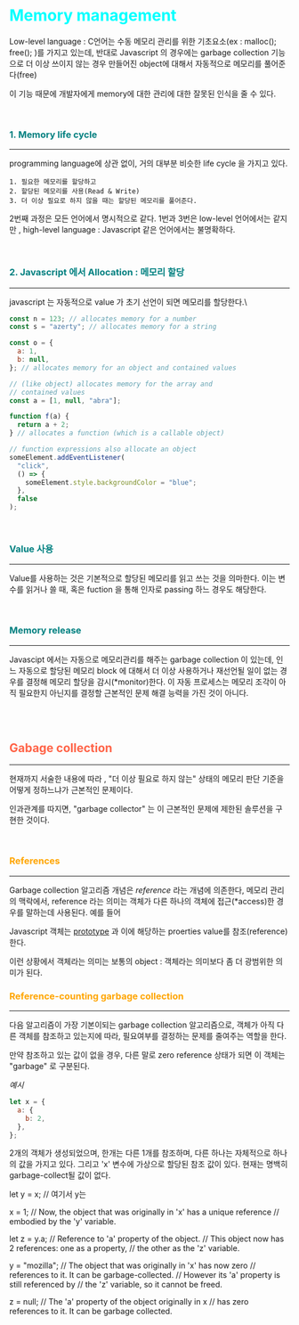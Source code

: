 # <span style="color:cyan">**Memory management**</span>

Low-level language : C언어는 수동 메모리 관리를 위한 기초요소(ex : malloc(); free(); )를 가지고 있는데, 반대로 Javascript 의 경우에는 garbage collection 기능으로 더 이상 쓰이지 않는 경우 만들어진 object에 대해서 자동적으로 메모리를 풀어준다(free)

이 기능 때문에 개발자에게 memory에 대한 관리에 대한 잘못된 인식을 줄 수 있다.

<br>

### <span style="color:teal">**1. Memory life cycle**</span>

---

programming language에 상관 없이, 거의 대부분 비슷한 life cycle 을 가지고 있다.

    1. 필요한 메모리를 할당하고
    2. 할당된 메모리를 사용(Read & Write)
    3. 더 이상 필요로 하지 않을 때는 할당된 메모리를 풀어준다.

2번째 과정은 모든 언어에서 명시적으로 같다. 1번과 3번은 low-level 언어에서는 같지만 , high-level language : Javascript 같은 언어에서는 불명확하다.

<br>

### <span style="color:teal">**2. Javascript 에서 Allocation : 메모리 할당**</span>

---

javascript 는 자동적으로 value 가 초기 선언이 되면 메모리를 할당한다.\

```javascript
const n = 123; // allocates memory for a number
const s = "azerty"; // allocates memory for a string

const o = {
  a: 1,
  b: null,
}; // allocates memory for an object and contained values

// (like object) allocates memory for the array and
// contained values
const a = [1, null, "abra"];

function f(a) {
  return a + 2;
} // allocates a function (which is a callable object)

// function expressions also allocate an object
someElement.addEventListener(
  "click",
  () => {
    someElement.style.backgroundColor = "blue";
  },
  false
);
```

<br>

### <span style="color:teal">**Value 사용**</span>

---

Value를 사용하는 것은 기본적으로 할당된 메모리를 읽고 쓰는 것을 의마한다. 이는
변수를 읽거나 쓸 때, 혹은 fuction 을 통해 인자로 passing 하느 경우도 해당한다.

<br>

### <span style="color:teal"> **Memory release**</span>

---

Javascipt 에서는 자동으로 메모리관리를 해주는 garbage collection 이 있는데, 인느 자동으로 할당된 메모리 block 에 대해서 더 이상 사용하거나 재선언될 일이 없는 경우를 결정해 메모리 할당을 감시(\*monitor)한다. 이 자동 프로세스는 메모리 조각이 아직 필요한지 아닌지를 결정할 근본적인 문제 해결 능력을 가진 것이 아니다.

<br>

<br>

## <span style="color:tomato">**Gabage collection**</span>

---

현재까지 서술한 내용에 따라 , "더 이상 필요로 하지 않는" 상태의 메모리 판단 기준을 어떻게 정하느냐가 근본적인 문제이다.

인과관계를 따지면, "garbage collector" 는 이 근본적인 문제에 제한된 솔루션을 구현한 것이다.

<br>

### <span style="color:orange">**References**</span>

---

Garbage collection 알고리즘 개념은 _reference_ 라는 개념에 의존한다, 메모리 관리의 맥락에서, reference 라는 의미는 객체가 다른 하나의 객체에 접근(\*access)한 경우를 말하는데 사용된다. 예를 들어

Javascript 객체는 [prototype](https://developer.mozilla.org/en-US/docs/Web/JavaScript/Inheritance_and_the_prototype_chain) 과 이에 해당하는 proerties value를 참조(reference)한다.

이런 상황에서 객체라는 의미는 보통의 object : 객체라는 의미보다 좀 더 광범위한 의미가 된다.

### <span style="color:orange">**Reference-counting garbage collection**</span>

---

다음 알고리즘이 가장 기본이되는 garbage collection 알고리즘으로, 객체가 아직 다른 객체를 참조하고 있는지에 따라, 필요여부를 결정하는 문제를 줄여주는 역할을 한다.

만약 참조하고 있는 값이 없을 경우, 다른 말로 zero reference 상태가 되면 이 객체는 "garbage" 로 구분된다.

_예시_

```javascript
let x = {
  a: {
    b: 2,
  },
};
```

2개의 객체가 생성되었으며, 한개는 다른 1개를 참조하며, 다른 하나는 자체적으로 하나의 값을 가지고 있다.
그리고 'x' 변수에 가상으로 할당된 참조 값이 있다.
현재는 명백히 garbage-collect될 값이 없다.

let y = x;
// 여기서 y는

x = 1;
// Now, the object that was originally in 'x' has a unique reference
// embodied by the 'y' variable.

let z = y.a;
// Reference to 'a' property of the object.
// This object now has 2 references: one as a property,
// the other as the 'z' variable.

y = "mozilla";
// The object that was originally in 'x' has now zero
// references to it. It can be garbage-collected.
// However its 'a' property is still referenced by
// the 'z' variable, so it cannot be freed.

z = null;
// The 'a' property of the object originally in x
// has zero references to it. It can be garbage collected.

```

```
